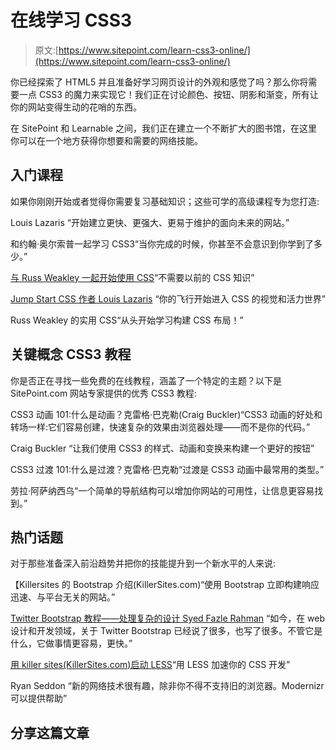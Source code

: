 # 在线学习 CSS3

> 原文:[https://www.sitepoint.com/learn-css3-online/](https://www.sitepoint.com/learn-css3-online/)

你已经探索了 HTML5 并且准备好学习网页设计的外观和感觉了吗？那么你将需要一点 CSS3 的魔力来实现它！我们正在讨论颜色、按钮、阴影和渐变，所有让你的网站变得生动的花哨的东西。

在 SitePoint 和 Learnable 之间，我们正在建立一个不断扩大的图书馆，在这里你可以在一个地方获得你想要和需要的网络技能。

## 入门课程

如果你刚刚开始或者觉得你需要复习基础知识；这些可学的高级课程专为您打造:

Louis Lazaris “开始建立更快、更强大、更易于维护的面向未来的网站。”

和约翰·奥尔索普一起学习 CSS3“当你完成的时候，你甚至不会意识到你学到了多少。”

[与 Russ Weakley 一起开始使用 CSS](https://learnable.com/courses/getting-started-with-css-206)“不需要以前的 CSS 知识”

[Jump Start CSS 作者 Louis Lazaris](https://learnable.com/books/jump-start-css) “你的飞行开始进入 CSS 的视觉和活力世界”

Russ Weakley 的实用 CSS“从头开始学习构建 CSS 布局！”

## 关键概念 CSS3 教程

你是否正在寻找一些免费的在线教程，涵盖了一个特定的主题？以下是 SitePoint.com 网站专家提供的优秀 CSS3 教程:

CSS3 动画 101:什么是动画？克雷格·巴克勒(Craig Buckler)“CSS3 动画的好处和转场一样:它们容易创建，快速复杂的效果由浏览器处理——而不是你的代码。”

Craig Buckler “让我们使用 CSS3 的样式、动画和变换来构建一个更好的按钮”

CSS3 过渡 101:什么是过渡？克雷格·巴克勒“过渡是 CSS3 动画中最常用的类型。”

劳拉·阿萨纳西乌“一个简单的导航结构可以增加你网站的可用性，让信息更容易找到。”

## 热门话题

对于那些准备深入前沿趋势并把你的技能提升到一个新水平的人来说:

【Killersites 的 Bootstrap 介绍(KillerSites.com)“使用 Bootstrap 立即构建响应迅速、与平台无关的网站。”

[Twitter Bootstrap 教程——处理复杂的设计 Syed Fazle Rahman](https://www.sitepoint.com/twitter-bootstrap-tutorial-handling-complex-designs/) “如今，在 web 设计和开发领域，关于 Twitter Bootstrap 已经说了很多，也写了很多。不管它是什么，它做事情更容易，更快。”

[用 killer sites(KillerSites.com)启动 LESS](https://learnable.com/courses/launch-into-less-2764)“用 LESS 加速你的 CSS 开发”

Ryan Seddon “新的网络技术很有趣，除非你不得不支持旧的浏览器。Modernizr 可以提供帮助”

## 分享这篇文章